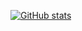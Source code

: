 [![GitHub stats](https://github-readme-stats.vercel.app/api?username=z3r0si6n41&hide=issues,prs&theme=dark)](https://github.com/z3r0si6n41/github-readme-stats)
